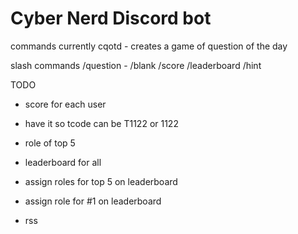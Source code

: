 # Cyber Nerd Discord bot

commands currently
cqotd - creates a game of question of the day

slash commands
/question - 
/blank
/score
/leaderboard
/hint



TODO


- score for each user
- have it so tcode can be T1122 or 1122

- role of top 5
- leaderboard for all
- assign roles for top 5 on leaderboard
- assign role for #1 on leaderboard
- rss